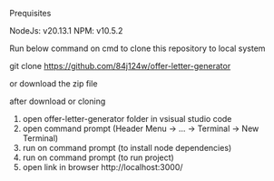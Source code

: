 Prequisites

NodeJs: v20.13.1
NPM: v10.5.2


Run below command on cmd to clone this repository to local system

git clone https://github.com/84j124w/offer-letter-generator

or download the zip file

after download or cloning

1) open offer-letter-generator folder in vsisual studio code
2) open command prompt (Header Menu -> ... -> Terminal -> New Terminal)
3) run <npm intall> on command prompt (to install node dependencies)
4) run <npm start> on command prompt (to run project)
5) open link in browser http://localhost:3000/

